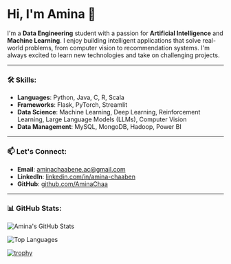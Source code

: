 # Hi, I'm Amina 👋

I'm a **Data Engineering** student with a passion for **Artificial Intelligence** and **Machine Learning**. I enjoy building intelligent applications that solve real-world problems, from computer vision to recommendation systems. I'm always excited to learn new technologies and take on challenging projects.

---

### 🛠️ Skills:

- **Languages**: Python, Java, C, R, Scala
- **Frameworks**: Flask, PyTorch, Streamlit
- **Data Science**: Machine Learning, Deep Learning, Reinforcement Learning, Large Language Models (LLMs), Computer Vision
- **Data Management**: MySQL, MongoDB, Hadoop, Power BI

---

### 📫 Let's Connect:

- **Email**: [aminachaabene.ac@gmail.com](mailto:aminachaabene.ac@gmail.com)
- **LinkedIn**: [linkedin.com/in/amina-chaaben](https://www.linkedin.com/in/amina-chaaben)
- **GitHub**: [github.com/AminaChaa](https://github.com/AminaChaa)

---

### 📊 GitHub Stats:
![Amina's GitHub Stats](https://github-readme-stats.vercel.app/api?username=AminaChaa&show_icons=true&theme=radical)

![Top Languages](https://github-readme-stats.vercel.app/api/top-langs/?username=AminaChaa&layout=compact&theme=radical)

[![trophy](https://github-profile-trophy.vercel.app/?username=AminaChaa&theme=onestar&no-frame=true)](https://github.com/ryo-ma/github-profile-trophy)

